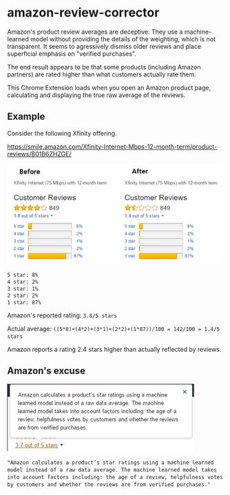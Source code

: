 # amazon-review-corrector

Amazon's product review averages are deceptive.  They use a machine-learned model without providing the details of the weighting, which is not transparent.  It seems to agressively dismiss older reviews and place superficial emphasis on "verified purchases".

The end result appears to be that some products (including Amazon partners) are rated higher than what customers actually rate them.

This Chrome Extension loads when you open an Amazon product page, calculating and displaying the true raw average of the reviews.

## Example

Consider the following Xfinity offering.

https://smile.amazon.com/Xfinity-Internet-Mbps-12-month-term/product-reviews/B01B6ZHZGE/

![Xfinity Review Screenshot](xfinity-review-screenshot.png)

````
5 star: 8%
4 star: 2%
3 star: 1%
2 star: 2%
1 star: 87%
````

Amazon's reported rating: ````3.8/5 stars````

Actual average: ````((5*8)+(4*2)+(3*1)+(2*2)+(1*87))/100 = 142/100 = 1.4/5 stars````

Amazon reports a rating 2.4 stars higher than actually reflected by reviews.

## Amazon's excuse
![Machine-learned Model](machine-learning-model.png)

````"Amazon calculates a product’s star ratings using a machine learned model instead of a raw data average. The machine learned model takes into account factors including: the age of a review, helpfulness votes by customers and whether the reviews are from verified purchases."````

